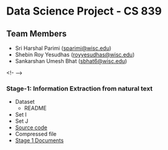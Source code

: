 # Data Science Project - CS 839
## Team Members
* Sri Harshal Parimi (sparimi@wisc.edu)
* Shebin Roy Yesudhas (royyesudhas@wisc.edu)
* Sankarshan Umesh Bhat (sbhat6@wisc.edu)

<!- -->

### Stage-1: Information Extraction from natural text
* Dataset
  * README
* Set I
* Set J
* [Source code](stage_1/code)
* Compressed file
* [Stage 1 Documents](stage_1/train_markedup_docs)

